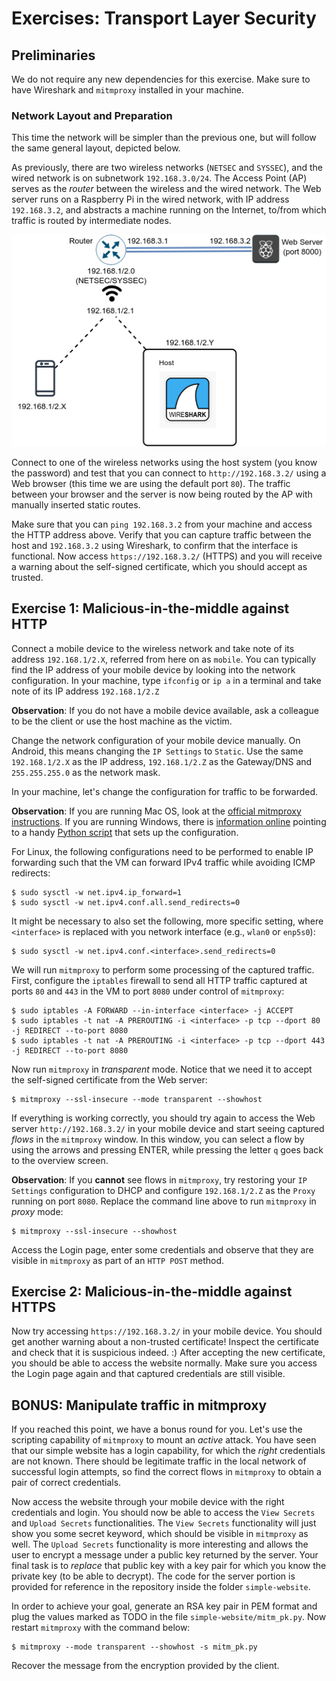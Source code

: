 # Exercises: Transport Layer Security

## Preliminaries

We do not require any new dependencies for this exercise. Make sure to have Wireshark and `mitmproxy` installed in your machine.

### Network Layout and Preparation

This time the network will be simpler than the previous one, but will follow the same general layout, depicted below.

As previously, there are two wireless networks (`NETSEC` and `SYSSEC`), and the wired network is on subnetwork `192.168.3.0/24`.
The Access Point (AP) serves as the _router_ between the wireless and the wired network.
The Web server runs on a Raspberry Pi in the wired network, with IP address `192.168.3.2`, and abstracts a machine running on the Internet, to/from which traffic is routed by intermediate nodes.

![image](https://github.com/dfaranha/netsec-e22-exercises/blob/main/06_transport_layer_security/network-layout.png)

Connect to one of the wireless networks using the host system (you know the password) and test that you can connect to `http://192.168.3.2/` using a Web browser (this time we are using the default port `80`).
The traffic between your browser and the server is now being routed by the AP with manually inserted static routes.

Make sure that you can `ping 192.168.3.2` from your machine and access the HTTP address above.
Verify that you can capture traffic between the host and `192.168.3.2` using Wireshark, to confirm that the interface is functional.
Now access `https://192.168.3.2/` (HTTPS) and you will receive a warning about the self-signed certificate, which you should accept as trusted.

## Exercise 1: Malicious-in-the-middle against HTTP

Connect a mobile device to the wireless network and take note of its address `192.168.1/2.X`, referred from here on as `mobile`.
You can typically find the IP address of your mobile device by looking into the network configuration.
In your machine, type `ifconfig` or `ip a` in a terminal and take note of its IP address `192.168.1/2.Z`

**Observation**: If you do not have a mobile device available, ask a colleague to be the client or use the host machine as the victim.

Change the network configuration of your mobile device manually. On Android, this means changing the `IP Settings` to `Static`.
Use the same `192.168.1/2.X` as the IP address, `192.168.1/2.Z` as the Gateway/DNS and `255.255.255.0` as the network mask.

In your machine, let's change the configuration for traffic to be forwarded.

**Observation**: If you are running Mac OS, look at the [official mitmproxy instructions](https://docs.mitmproxy.org/stable/howto-transparent/). If you are running Windows, there is [information online](https://stackoverflow.com/questions/61590951/how-do-i-set-up-transparent-proxy-on-windows-proxy-machine) pointing to a handy [Python script](https://github.com/mitmproxy/mitmproxy/blob/main/mitmproxy/platform/windows.py) that sets up the configuration.

For Linux, the following configurations need to be performed to enable IP forwarding such that the VM can forward IPv4 traffic while avoiding ICMP redirects:

```
$ sudo sysctl -w net.ipv4.ip_forward=1
$ sudo sysctl -w net.ipv4.conf.all.send_redirects=0
```

It might be necessary to also set the following, more specific setting, where `<interface>` is replaced with you network interface (e.g., `wlan0` or `enp5s0`):
```
$ sudo sysctl -w net.ipv4.conf.<interface>.send_redirects=0
```

We will run `mitmproxy` to perform some processing of the captured traffic. First, configure the `iptables` firewall to send all HTTP traffic captured at ports `80` and `443` in the VM to port `8080` under control of `mitmproxy`:

```
$ sudo iptables -A FORWARD --in-interface <interface> -j ACCEPT
$ sudo iptables -t nat -A PREROUTING -i <interface> -p tcp --dport 80 -j REDIRECT --to-port 8080
$ sudo iptables -t nat -A PREROUTING -i <interface> -p tcp --dport 443 -j REDIRECT --to-port 8080
```

Now run `mitmproxy` in _transparent_ mode. Notice that we need it to accept the self-signed certificate from the Web server:

```
$ mitmproxy --ssl-insecure --mode transparent --showhost
```

If everything is working correctly, you should try again to access the Web server `http://192.168.3.2/` in your mobile device and start seeing captured _flows_ in the `mitmproxy` window.
In this window, you can select a flow by using the arrows and pressing ENTER, while pressing the letter `q` goes back to the overview screen.

**Observation**: If you **cannot** see flows in `mitmproxy`, try restoring your `IP Settings` configuration to DHCP and configure ``192.168.1/2.Z`` as the `Proxy` running on port `8080`. Replace the command line above to run `mitmproxy` in _proxy_ mode:

```
$ mitmproxy --ssl-insecure --showhost
```
Access the Login page, enter some credentials and observe that they are visible in `mitmproxy` as part of an `HTTP POST` method.

## Exercise 2: Malicious-in-the-middle against HTTPS

Now try accessing `https://192.168.3.2/` in your mobile device.
You should get another warning about a non-trusted certificate! Inspect the certificate and check that it is suspicious indeed. :)
After accepting the new certificate, you should be able to access the website normally.
Make sure you access the Login page again and that captured credentials are still visible.

## BONUS: Manipulate traffic in mitmproxy

If you reached this point, we have a bonus round for you.
Let's use the scripting capability of `mitmproxy` to mount an _active_ attack.
You have seen that our simple website has a login capability, for which the _right_ credentials are not known. There should be legitimate traffic in the local network of successful login attempts, so find the correct flows in `mitmproxy` to obtain a pair of correct credentials.

Now access the website through your mobile device with the right credentials and login. You should now be able to access the `View Secrets` and `Upload Secrets` functionalities.
The `View Secrets` functionality will just show you some secret keyword, which should be visible in `mitmproxy` as well.
The `Upload Secrets` functionality is more interesting and allows the user to encrypt a message under a public key returned by the server.
Your final task is to _replace_ that public key with a key pair for which you know the private key (to be able to decrypt).
The code for the server portion is provided for reference in the repository inside the folder `simple-website`.

In order to achieve your goal, generate an RSA key pair in PEM format and plug the values marked as TODO in the file `simple-website/mitm_pk.py`. Now restart `mitmproxy` with the command below:

```
$ mitmproxy --mode transparent --showhost -s mitm_pk.py
```

Recover the message from the encryption provided by the client.
